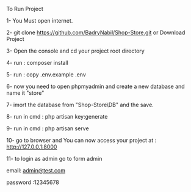 To Run Project

1- You Must open internet.

2- git clone https://github.com/BadryNabil/Shop-Store.git or Download Project

3- Open the console and cd your project root directory

4- run : composer install

5- run : copy .env.example .env

6- now you need to open phpmyadmin and create a new database and name it "store"

7- imort the database from "Shop-Store\DB" and the save.

8- run in cmd : php artisan key:generate

9- run in cmd : php artisan serve

10- go to browser and You can now access your project at : http://127.0.0.1:8000

11- to login as admin go to form admin

email: admin@test.com

password :12345678